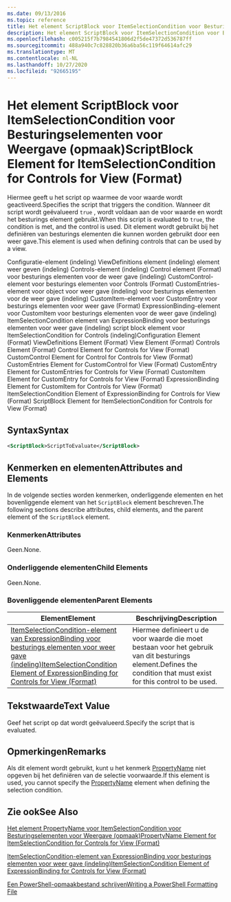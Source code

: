 ```yaml
---
ms.date: 09/13/2016
ms.topic: reference
title: Het element ScriptBlock voor ItemSelectionCondition voor Besturingselementen voor Weergave (opmaak)
description: Het element ScriptBlock voor ItemSelectionCondition voor Besturingselementen voor Weergave (opmaak)
ms.openlocfilehash: c005215f7b7984541806d2f5de47372d536787ff
ms.sourcegitcommit: 488a940c7c828820b36a6ba56c119f64614afc29
ms.translationtype: MT
ms.contentlocale: nl-NL
ms.lasthandoff: 10/27/2020
ms.locfileid: "92665195"
---
```

# <a name="scriptblock-element-for-itemselectioncondition-for-controls-for-view-format"></a><span data-ttu-id="db7b3-103">Het element ScriptBlock voor ItemSelectionCondition voor Besturingselementen voor Weergave (opmaak)</span><span class="sxs-lookup"><span data-stu-id="db7b3-103">ScriptBlock Element for ItemSelectionCondition for Controls for View (Format)</span></span>

<span data-ttu-id="db7b3-104">Hiermee geeft u het script op waarmee de voor waarde wordt geactiveerd.</span><span class="sxs-lookup"><span data-stu-id="db7b3-104">Specifies the script that triggers the condition.</span></span> <span data-ttu-id="db7b3-105">Wanneer dit script wordt geëvalueerd `true` , wordt voldaan aan de voor waarde en wordt het besturings element gebruikt.</span><span class="sxs-lookup"><span data-stu-id="db7b3-105">When this script is evaluated to `true`, the condition is met, and the control is used.</span></span> <span data-ttu-id="db7b3-106">Dit element wordt gebruikt bij het definiëren van besturings elementen die kunnen worden gebruikt door een weer gave.</span><span class="sxs-lookup"><span data-stu-id="db7b3-106">This element is used when defining controls that can be used by a view.</span></span>

<span data-ttu-id="db7b3-107">Configuratie-element (indeling) ViewDefinitions element (indeling) element weer geven (indeling) Controls-element (indeling) Control element (Format) voor besturings elementen voor de weer gave (indeling) CustomControl-element voor besturings elementen voor Controls (Format) CustomEntries-element voor object voor weer gave (indeling) voor besturings elementen voor de weer gave (indeling) CustomItem-element voor CustomEntry voor besturings elementen voor weer gave (Format) ExpressionBinding-element voor CustomItem voor besturings elementen voor de weer gave (indeling) ItemSelectionCondition element van ExpressionBinding voor besturings elementen voor weer gave (indeling) script block element voor ItemSelectionCondition for Controls (indeling)</span><span class="sxs-lookup"><span data-stu-id="db7b3-107">Configuration Element (Format) ViewDefinitions Element (Format) View Element (Format) Controls Element (Format) Control Element for Controls for View (Format) CustomControl Element for Control for Controls for View (Format) CustomEntries Element for CustomControl for View (Format) CustomEntry Element for CustomEntries for Controls for View (Format) CustomItem Element for CustomEntry for Controls for View (Format) ExpressionBinding Element for CustomItem for Controls for View (Format) ItemSelectionCondition Element of ExpressionBinding for Controls for View (Format) ScriptBlock Element for ItemSelectionCondition for Controls for View (Format)</span></span>

## <a name="syntax"></a><span data-ttu-id="db7b3-108">Syntax</span><span class="sxs-lookup"><span data-stu-id="db7b3-108">Syntax</span></span>

```xml
<ScriptBlock>ScriptToEvaluate</ScriptBlock>
```

## <a name="attributes-and-elements"></a><span data-ttu-id="db7b3-109">Kenmerken en elementen</span><span class="sxs-lookup"><span data-stu-id="db7b3-109">Attributes and Elements</span></span>

<span data-ttu-id="db7b3-110">In de volgende secties worden kenmerken, onderliggende elementen en het bovenliggende element van het `ScriptBlock` element beschreven.</span><span class="sxs-lookup"><span data-stu-id="db7b3-110">The following sections describe attributes, child elements, and the parent element of the `ScriptBlock` element.</span></span>

### <a name="attributes"></a><span data-ttu-id="db7b3-111">Kenmerken</span><span class="sxs-lookup"><span data-stu-id="db7b3-111">Attributes</span></span>

<span data-ttu-id="db7b3-112">Geen.</span><span class="sxs-lookup"><span data-stu-id="db7b3-112">None.</span></span>

### <a name="child-elements"></a><span data-ttu-id="db7b3-113">Onderliggende elementen</span><span class="sxs-lookup"><span data-stu-id="db7b3-113">Child Elements</span></span>

<span data-ttu-id="db7b3-114">Geen.</span><span class="sxs-lookup"><span data-stu-id="db7b3-114">None.</span></span>

### <a name="parent-elements"></a><span data-ttu-id="db7b3-115">Bovenliggende elementen</span><span class="sxs-lookup"><span data-stu-id="db7b3-115">Parent Elements</span></span>

|<span data-ttu-id="db7b3-116">Element</span><span class="sxs-lookup"><span data-stu-id="db7b3-116">Element</span></span>|<span data-ttu-id="db7b3-117">Beschrijving</span><span class="sxs-lookup"><span data-stu-id="db7b3-117">Description</span></span>|
|-------------|-----------------|
|[<span data-ttu-id="db7b3-118">ItemSelectionCondition-element van ExpressionBinding voor besturings elementen voor weer gave (indeling)</span><span class="sxs-lookup"><span data-stu-id="db7b3-118">ItemSelectionCondition Element of ExpressionBinding for Controls for View (Format)</span></span>](./itemselectioncondition-element-for-expressionbinding-for-controls-for-view-format.md)|<span data-ttu-id="db7b3-119">Hiermee definieert u de voor waarde die moet bestaan voor het gebruik van dit besturings element.</span><span class="sxs-lookup"><span data-stu-id="db7b3-119">Defines the condition that must exist for this control to be used.</span></span>|

## <a name="text-value"></a><span data-ttu-id="db7b3-120">Tekstwaarde</span><span class="sxs-lookup"><span data-stu-id="db7b3-120">Text Value</span></span>

<span data-ttu-id="db7b3-121">Geef het script op dat wordt geëvalueerd.</span><span class="sxs-lookup"><span data-stu-id="db7b3-121">Specify the script that is evaluated.</span></span>

## <a name="remarks"></a><span data-ttu-id="db7b3-122">Opmerkingen</span><span class="sxs-lookup"><span data-stu-id="db7b3-122">Remarks</span></span>

<span data-ttu-id="db7b3-123">Als dit element wordt gebruikt, kunt u het kenmerk [PropertyName](./propertyname-element-for-itemselectioncondition-for-controls-for-view-format.md) niet opgeven bij het definiëren van de selectie voorwaarde.</span><span class="sxs-lookup"><span data-stu-id="db7b3-123">If this element is used, you cannot specify the [PropertyName](./propertyname-element-for-itemselectioncondition-for-controls-for-view-format.md) element when defining the selection condition.</span></span>

## <a name="see-also"></a><span data-ttu-id="db7b3-124">Zie ook</span><span class="sxs-lookup"><span data-stu-id="db7b3-124">See Also</span></span>

[<span data-ttu-id="db7b3-125">Het element PropertyName voor ItemSelectionCondition voor Besturingselementen voor Weergave (opmaak)</span><span class="sxs-lookup"><span data-stu-id="db7b3-125">PropertyName Element for ItemSelectionCondition for Controls for View (Format)</span></span>](./propertyname-element-for-itemselectioncondition-for-controls-for-view-format.md)

[<span data-ttu-id="db7b3-126">ItemSelectionCondition-element van ExpressionBinding voor besturings elementen voor weer gave (indeling)</span><span class="sxs-lookup"><span data-stu-id="db7b3-126">ItemSelectionCondition Element of ExpressionBinding for Controls for View (Format)</span></span>](./itemselectioncondition-element-for-expressionbinding-for-controls-for-view-format.md)

[<span data-ttu-id="db7b3-127">Een PowerShell-opmaakbestand schrijven</span><span class="sxs-lookup"><span data-stu-id="db7b3-127">Writing a PowerShell Formatting File</span></span>](./writing-a-powershell-formatting-file.md)

